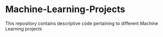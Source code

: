 # Machine-Learning-Projects
This repository contains descriptive code pertaining to different Machine Learning projects
